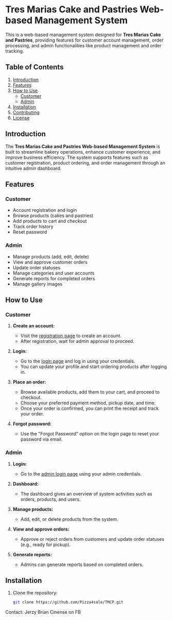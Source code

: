 
# Tres Marias Cake and Pastries Web-based Management System

This is a web-based management system designed for **Tres Marias Cake and Pastries**, providing features for customer account management, order processing, and admin functionalities like product management and order tracking.

## Table of Contents
1. [Introduction](#introduction)
2. [Features](#features)
3. [How to Use](#how-to-use)
   - [Customer](#customer)
   - [Admin](#admin)
4. [Installation](#installation)
5. [Contributing](#contributing)
6. [License](#license)

## Introduction

The **Tres Marias Cake and Pastries Web-based Management System** is built to streamline bakery operations, enhance customer experience, and improve business efficiency. The system supports features such as customer registration, product ordering, and order management through an intuitive admin dashboard.

## Features

### Customer
- Account registration and login
- Browse products (cakes and pastries)
- Add products to cart and checkout
- Track order history
- Reset password

### Admin
- Manage products (add, edit, delete)
- View and approve customer orders
- Update order statuses
- Manage categories and user accounts
- Generate reports for completed orders
- Manage gallery images

## How to Use

### Customer

1. **Create an account:**
   - Visit the [registration page](https://tmcp.online/registration.php) to create an account.
   - After registration, wait for admin approval to proceed.

2. **Login:**
   - Go to the [login page](https://tmcp.online/login.php) and log in using your credentials.
   - You can update your profile and start ordering products after logging in.

3. **Place an order:**
   - Browse available products, add them to your cart, and proceed to checkout.
   - Choose your preferred payment method, pickup date, and time.
   - Once your order is confirmed, you can print the receipt and track your order.

4. **Forgot password:**
   - Use the "Forgot Password" option on the login page to reset your password via email.

### Admin

1. **Login:**
   - Go to the [admin login page](https://tmcp.online/admin/login.php) using your admin credentials.

2. **Dashboard:**
   - The dashboard gives an overview of system activities such as orders, products, and users.

3. **Manage products:**
   - Add, edit, or delete products from the system.

4. **View and approve orders:**
   - Approve or reject orders from customers and update order statuses (e.g., ready for pickup).

5. **Generate reports:**
   - Admins can generate reports based on completed orders.

## Installation

1. Clone the repository:
   ```bash
   git clone https://github.com/Pizza4sale/TMCP.git
Contact: Jerzy Brian Cinense on FB
 
